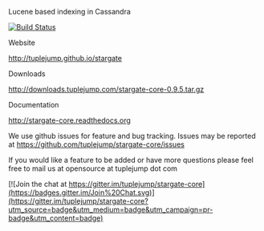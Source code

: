Lucene based indexing in Cassandra

[![Build Status](https://travis-ci.org/tuplejump/stargate-core.svg?branch=master)](https://travis-ci.org/tuplejump/stargate-core)

Website

http://tuplejump.github.io/stargate

Downloads

http://downloads.tuplejump.com/stargate-core-0.9.5.tar.gz

Documentation

http://stargate-core.readthedocs.org
 
We use github issues for feature and bug tracking.
Issues may be reported at https://github.com/tuplejump/stargate-core/issues

If you would like a feature to be added or have more questions please feel free to mail us at opensource at tuplejump dot com


[![Join the chat at https://gitter.im/tuplejump/stargate-core](https://badges.gitter.im/Join%20Chat.svg)](https://gitter.im/tuplejump/stargate-core?utm_source=badge&utm_medium=badge&utm_campaign=pr-badge&utm_content=badge)